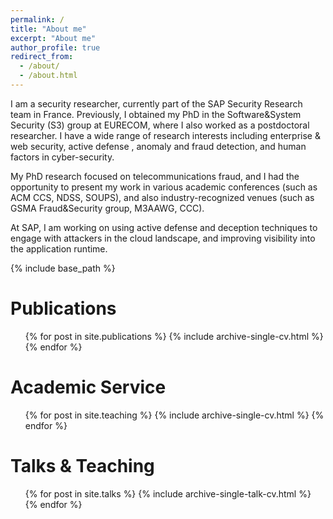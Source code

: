 ```yaml
---
permalink: /
title: "About me"
excerpt: "About me"
author_profile: true
redirect_from: 
  - /about/
  - /about.html
---
```



I am a security researcher, currently part of the SAP Security
Research team in France. Previously, I obtained my PhD in the Software&System
Security (S3) group at EURECOM, where I also worked as a postdoctoral researcher.
I have a wide
range of research interests including enterprise & web security, active defense , 
anomaly and fraud detection, and human factors in cyber-security. 

My PhD research focused on telecommunications fraud, and I had the opportunity
to present my work in various academic conferences (such as ACM CCS, NDSS, SOUPS), and also
industry-recognized venues (such as GSMA Fraud&Security group, M3AAWG, CCC).

At SAP, I am working on using active defense and deception techniques to engage with
attackers in the cloud landscape, and improving visibility into the application
runtime.  

{% include base_path %}




Publications
======
  <ul>{% for post in site.publications %}
    {% include archive-single-cv.html %}
  {% endfor %}</ul>


Academic Service
======
  <ul>{% for post in site.teaching %}
    {% include archive-single-cv.html %}
  {% endfor %}</ul>
  

  
Talks & Teaching
======
  <ul>{% for post in site.talks %}
    {% include archive-single-talk-cv.html %}
  {% endfor %}</ul>
  




